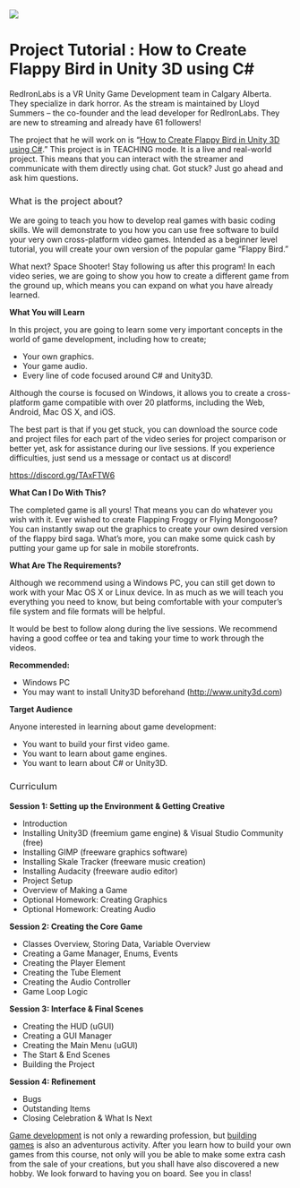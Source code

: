 # **![](http://blog.liveedu.tv/wp-content/uploads/2017/04/Flappy-birds-C-1024x573.jpg)**

# **Project Tutorial : How to Create Flappy Bird in Unity 3D using C#**

<span style="font-weight: 400;">RedIronLabs is a VR Unity Game Development team in Calgary Alberta. They specialize in dark horror. As the stream is maintained by Lloyd Summers – the co-founder and the lead developer for RedIronLabs. They are new to streaming and already have 61 followers!</span>

<span style="font-weight: 400;">The project that he will work on is “</span>[<span style="font-weight: 400;">How to Create Flappy Bird in Unity 3D using C#</span>](https://www.liveedu.tv/redironlabs/R8k7Q-how-to-create-flappy-bird-in-unity3d-using-c/)<span style="font-weight: 400;">.” This project is in TEACHING mode. It is a live and real-world project. This means that you can interact with the streamer and communicate with them directly using chat. Got stuck? Just go ahead and ask him questions.</span>

### <span style="font-weight: 400;">What is the project about?</span>

<span style="font-weight: 400;">We are going to teach you how to develop real games with basic coding skills. We will demonstrate to you how you can use free software to build your very own cross-platform video games. Intended as a beginner level tutorial, you will create your own version of the popular game “Flappy Bird.”</span>

<span style="font-weight: 400;">What next? Space Shooter! Stay following us after this program! In each video series, we are going to show you how to create a different game from the ground up, which means you can expand on what you have already learned.</span>

**What You will Learn**

<span style="font-weight: 400;">In this project, you are going to learn some very important concepts in the world of game development, including how to create;</span>

*   <span style="font-weight: 400;">Your own graphics.</span>
*   <span style="font-weight: 400;">Your game audio.</span>
*   <span style="font-weight: 400;">Every line of code focused around C# and Unity3D.</span>

<span style="font-weight: 400;">Although the course is focused on Windows, it allows you to create a cross-platform game compatible with over 20 platforms, including the Web, Android, Mac OS X, and iOS.</span>

<span style="font-weight: 400;">The best part is that if you get stuck, you can download the source code and project files for each part of the video series for project comparison or better yet, ask for assistance during our live sessions. If you experience difficulties, just send us a message or contact us at discord!</span>

[<span style="font-weight: 400;">https://discord.gg/TAxFTW6</span>](https://discord.gg/TAxFTW6)

**What Can I Do With This?**

<span style="font-weight: 400;">The completed game is all yours! That means you can do whatever you wish with it. Ever wished to create Flapping Froggy or Flying Mongoose? You can instantly swap out the graphics to create your own desired version of the flappy bird saga. What’s more, you can make some quick cash by putting your game up for sale in mobile storefronts.</span>

**What Are The Requirements?**

<span style="font-weight: 400;">Although we recommend using a Windows PC, you can still get down to work with your Mac OS X or Linux device. In as much as we will teach you everything you need to know, but being comfortable with your computer’s file system and file formats will be helpful.</span>

<span style="font-weight: 400;">It would be best to follow along during the live sessions. We recommend having a good coffee or tea and taking your time to work through the videos.</span>

**Recommended:**

*   <span style="font-weight: 400;">Windows PC</span>
*   <span style="font-weight: 400;">You may want to install Unity3D beforehand (</span>[<span style="font-weight: 400;">http://www.unity3d.com</span>](http://www.unity3d.com)<span style="font-weight: 400;">)</span>

**Target Audience**

<span style="font-weight: 400;">Anyone interested in learning about game development:</span>

*   <span style="font-weight: 400;">You want to build your first video game.</span>
*   <span style="font-weight: 400;">You want to learn about game engines.</span>
*   <span style="font-weight: 400;">You want to learn about C# or Unity3D.</span>

### <span style="font-weight: 400;">Curriculum</span>

**Session 1: Setting up the Environment & Getting Creative**

*   <span style="font-weight: 400;">Introduction</span>
*   <span style="font-weight: 400;">Installing Unity3D (freemium game engine) & Visual Studio Community (free)</span>
*   <span style="font-weight: 400;">Installing GIMP (freeware graphics software)</span>
*   <span style="font-weight: 400;">Installing Skale Tracker (freeware music creation)</span>
*   <span style="font-weight: 400;">Installing Audacity (freeware audio editor)</span>
*   <span style="font-weight: 400;">Project Setup</span>
*   <span style="font-weight: 400;">Overview of Making a Game</span>
*   <span style="font-weight: 400;">Optional Homework: Creating Graphics</span>
*   <span style="font-weight: 400;">Optional Homework: Creating Audio</span>

**Session 2: Creating the Core Game**

*   <span style="font-weight: 400;">Classes Overview, Storing Data, Variable Overview</span>
*   <span style="font-weight: 400;">Creating a Game Manager, Enums, Events</span>
*   <span style="font-weight: 400;">Creating the Player Element</span>
*   <span style="font-weight: 400;">Creating the Tube Element</span>
*   <span style="font-weight: 400;">Creating the Audio Controller</span>
*   <span style="font-weight: 400;">Game Loop Logic</span>

**Session 3: Interface & Final Scenes**

*   <span style="font-weight: 400;">Creating the HUD (uGUI)</span>
*   <span style="font-weight: 400;">Creating a GUI Manager</span>
*   <span style="font-weight: 400;">Creating the Main Menu (uGUI)</span>
*   <span style="font-weight: 400;">The Start & End Scenes</span>
*   <span style="font-weight: 400;">Building the Project</span>

**Session 4: Refinement**

*   <span style="font-weight: 400;">Bugs</span>
*   <span style="font-weight: 400;">Outstanding Items</span>
*   <span style="font-weight: 400;">Closing Celebration & What Is Next</span>

<span style="font-weight: 400;">[Game development](https://www.liveedu.tv/redironlabs/R8k7Q-how-to-create-flappy-bird-in-unity3d-using-c/)&nbsp;is not only a rewarding profession, but [building games](https://www.liveedu.tv/redironlabs/R8k7Q-how-to-create-flappy-bird-in-unity3d-using-c/)&nbsp;is also an adventurous activity. After you learn how to build your own games from this course, not only will you be able to make some extra cash from the sale of your creations, but you shall have also discovered a new hobby. We look forward to having you on board. See you in class!</span>
